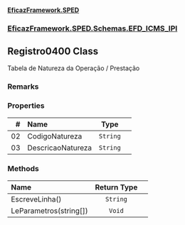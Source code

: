 #### [EficazFramework.SPED](EficazFrameworkSPED.md 'EficazFramework SPED')
### [EficazFramework.SPED.Schemas.EFD_ICMS_IPI](EficazFramework.SPED.Schemas.EFD_ICMS_IPI.md 'EficazFramework.SPED.Schemas.EFD_ICMS_IPI')

## Registro0400 Class

Tabela de Natureza da Operação / Prestação

### Remarks
### Properties

| # | Name | Type | |
| ---: | :--- | :---: | :--- |
| 02 | CodigoNatureza | `String` |  |
| 03 | DescricaoNatureza | `String` |  |
### Methods

| Name | Return Type | |
| :--- | :---: | :--- |
| EscreveLinha() | `String` |  |
| LeParametros(string[]) | `Void` |  |
